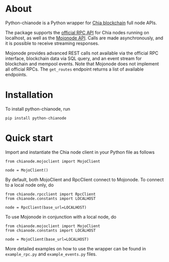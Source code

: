 # About

Python-chianode is a Python wrapper for [Chia blockchain](https://www.chia.net) full node APIs.

The package supports the [official RPC API](https://docs.chia.net/full-node-rpc) for Chia nodes running on localhost, as well as the [Mojonode API](https://api.mojonode.com/docs). Calls are made asynchronously, and it is possible to receive streaming responses.

Mojonode provides advanced REST calls not available via the official RPC interface, blockchain data via SQL query, and an event stream for blockchain and mempool events. Note that Mojonode does not implement all official RPCs. The ```get_routes``` endpoint returns a list of available endpoints.

# Installation

To install python-chianode, run

```pip install python-chianode```

# Quick start

Import and instantiate the Chia node client in your Python file as follows

```
from chianode.mojoclient import MojoClient

node = MojoClient()
```

By default, both MojoClient and RpcClient connect to Mojonode. To connect to a local node only, do
```
from chianode.rpcclient import RpcClient
from chianode.constants import LOCALHOST

node = RpcClient(base_url=LOCALHOST)
```

To use Mojonode in conjunction with a local node, do
```
from chianode.mojoclient import MojoClient
from chianode.constants import LOCALHOST

node = MojoClient(base_url=LOCALHOST)
```

More detailed examples on how to use the wrapper can be found in ```example_rpc.py``` and ```example_events.py``` files.